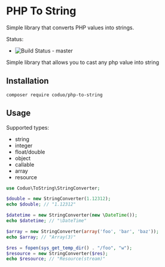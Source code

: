 # PHP To String

Simple library that converts PHP values into strings.

Status: 

* ![Build Status](https://github.com/coduo/php-to-string/workflows/Tests/badge.svg?branch=master) - master


Simple library that allows you to cast any php value into string

## Installation

```
composer require coduo/php-to-string
```

## Usage

Supported types:

* string
* integer
* float/double
* object
* callable
* array
* resource

```php
use Coduo\ToString\StringConverter;

$double = new StringConverter(1.12312);
echo $double; // "1.12312"

$datetime = new StringConverter(new \DateTime());
echo $datetime; // "\DateTime"

$array = new StringConverter(array('foo', 'bar', 'baz'));
echo $array; // "Array(3)"

$res = fopen(sys_get_temp_dir() . "/foo", "w");
$resource = new StringConverter($res);
echo $resource; // "Resource(stream)"

```
